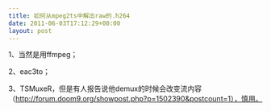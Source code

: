 ```yaml
---
title: 如何从mpeg2ts中解出raw的.h264
date: 2011-06-03T17:12:29+00:00
layout: post
---
```

1、当然是用ffmpeg；
  
2、eac3to；
  
3、TSMuxeR，但是有人报告说他demux的时候会改变流内容（http://forum.doom9.org/showpost.php?p=1502390&postcount=1），慎用。
